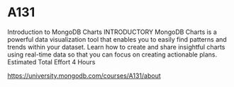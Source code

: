 # A131
Introduction to MongoDB Charts
INTRODUCTORY
MongoDB Charts is a powerful data visualization tool that enables you to easily find patterns and trends within your dataset. Learn how to create and share insightful charts using real-time data so that you can focus on creating actionable plans.
Estimated Total Effort
4 Hours

https://university.mongodb.com/courses/A131/about
